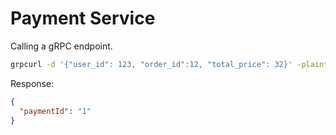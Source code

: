 # Payment Service

Calling a gRPC endpoint.

```bash
grpcurl -d '{"user_id": 123, "order_id":12, "total_price": 32}' -plaintext localhost:3001 Payment/Create
```

Response:
```json
{
  "paymentId": "1"
}
```